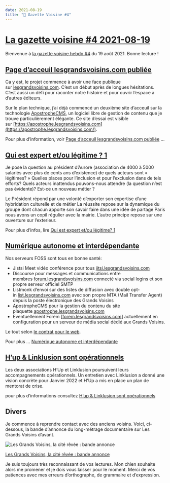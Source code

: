 ```yaml
---
date: 2021-08-19
title: "📰 Gazette Voisine #4"
---
```

# [La gazette voisine #4 2021-08-19](https://forum.lesgrandsvoisins.com/t/gazette-voisine-4-2021-08-19/67)

Bienvenue à [la gazette voisine hebdo #4](https://forum.lesgrandsvoisins.com/t/gazette-voisine-4-2021-08-19/67) du 19 août 2021. Bonne lecture !

## [](https://forum.lesgrandsvoisins.com/t/la-gazette-voisine-4-2021-08-19/67#page-dacceuil-lesgrandsvoisinscom-publiehttpsmailinglesgrandsvoisinscomtpage-dacceuil-lesgrandsvoisins-com-publiee19-2)[Page d’acceuil lesgrandsvoisins.com publiée](https://forum.lesgrandsvoisins.com/t/page-dacceuil-lesgrandsvoisins-com-publiee/19)

Ca y est, le projet commence à avoir une face publique sur [lesgrandsvoisins.com](https://www.lesgrandsvoisins.com/). C’est un début après de longues hésitations. C’est aussi un défi pour raconter notre histoire et pour ouvrir l’espace à d’autres éditeurs.

Sur le plan technique, j’ai déjà commencé un deuxième site d’acceuil sur la technologie [ApostropheCMS](https://www.apostrophecms.com/), un logiciel libre de gestion de contenu que je trouve particulièrement élégante. Ce site d’essai est visible sur [https://apostrophe.lesgrandsvoisins.com](https://apostrophe.lesgrandsvoisins.com/).

Pour plus d’information, voir [Page d’acceuil lesgrandsvoisins.com publiée](https://forum.lesgrandsvoisins.com/t/page-dacceuil-lesgrandsvoisins-com-publiee/19) …

## [](https://forum.lesgrandsvoisins.com/t/la-gazette-voisine-4-2021-08-19/67#qui-est-expert-etou-lgitime-httpsmailinglesgrandsvoisinscomtqui-est-expert-et-ou-legitime68-3)[Qui est expert et/ou légitime ? 1](https://forum.lesgrandsvoisins.com/t/qui-est-expert-et-ou-legitime/68)

Je pose la question au président d’Aurore (association de 4000 à 5000 salariés avec plus de cents ans d’existence) de quels acteurs sont « légltimes? » Quelles places pour l’inclusion et pour l’excluslon dans de tels efforts? Quels acteurs inattendus pouvons-nous attendre (la question n’est pas évidente)? Est-ce un nouveau métier ?

Le Président répond par une volonté d’exporter son expertise d’une hybridation culturelle et de métier La réussite repose sur la dynamique du groupe dont chacun apporte son savoir faire dans une idée de partage Paris nous avons un copil régulier avec la mairie. L’autre principe repose sur une ouverture sur l’exterieur.

Pour plus d’infos, lire [Qui est expert et/ou légitime? 1](https://forum.lesgrandsvoisins.com/t/qui-est-expert-et-ou-legitime/68)

## [](https://forum.lesgrandsvoisins.com/t/la-gazette-voisine-4-2021-08-19/67#numrique-autonome-et-interdpendantehttpsmailinglesgrandsvoisinscomtnumerique-autonome-et-interdependant41-4)[Numérique autonome et interdépendante](https://forum.lesgrandsvoisins.com/t/numerique-autonome-et-interdependant/41)

Nos serveurs FOSS sont tous en bonne santé:

- Jistsi Meet vidéo conférence pour tous [jitsi.lesgrandsvoisins.com](https://jitsi.lesgrandsvoisins.com/)
- Discourse pour messages et communications entre membres [forum.lesgrandsvoisins.com](https://forum.lesgrandsvoisins.com/) connecté via social logins et son propre serveur officiel SMTP
- Listmonk d’envoi sur des listes de diffusion avec double opt-in [list.lesgrandsvoisins.com](https://list.lesgrandsvoisins.com/subscription/form) avec son propre MTA (Mail Transfer Agent) depuis la poste électronique des Grands Voisins
- ApostropheCMS pour la gestion du contenu du site plaquette [apostrophe.lesgrandsvoisins.com](https://apostrophe.lesgrandsvoisins.com/)
- Eventuellement Forem [[forem.lesgrandsvoisins.com](http://forem.lesgrandsvoisins.com/)] actuellement en configuration pour un serveur de média social dédié aux Grands Voisins.

Le tout selon [le contrat pour le web](https://contractfortheweb.org/fr/).

Pour plus … [Numérique autonome et interdépendante](https://forum.lesgrandsvoisins.com/t/numerique-autonome-et-interdependant/41)

## [](https://forum.lesgrandsvoisins.com/t/la-gazette-voisine-4-2021-08-19/67#hup-linklusion-sont-oprationnelshttpsmailinglesgrandsvoisinscomthup-linklusion-sont-operationnels38-5)[H’up & Linklusion sont opérationnels](https://forum.lesgrandsvoisins.com/t/hup-linklusion-sont-operationnels/38)

Les deux associations H’Up et Linklusion poursuivent leurs accompagnements opérationnels. Un entretien avec Linklusion a donné une vision concrète pour Janvier 2022 et H’Up a mis en place un plan de mentorat de crise.

pour plus d’informations consultez [H’up & Linklusion sont opérationnels](https://forum.lesgrandsvoisins.com/t/hup-linklusion-sont-operationnels/38)

## [](https://forum.lesgrandsvoisins.com/t/la-gazette-voisine-4-2021-08-19/67#divers-6)Divers

Je commence à reprendre contact avec des anciens voisins. Voici, ci-dessous, la bande d’annonce du long-métrage documentaire sur Les Grands Voisins d’avant.

![](https://com.grandsvoisins.com/uploads/default/original/1X/a84f5160be90c13815030979274cdffc78eaa1a4.jpeg "Les Grands Voisins, la cité rêvée : bande annonce")

[Les Grands Voisins, la cité rêvée : bande annonce](https://www.youtube.com/watch?v=budyDXkH3r4)

Je suis toujours très reconnaissant de vos lectures. Mon chien souhaite alors me promener et je dois vous laisser pour le moment. Merci de vos patiences avec mes erreurs d’orthographe, de grammaire et d’expression.